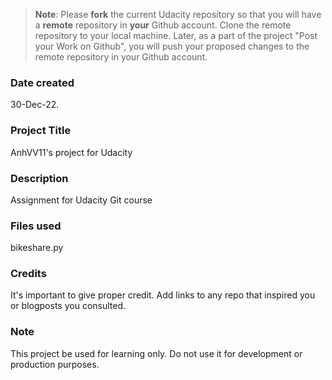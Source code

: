 >**Note**: Please **fork** the current Udacity repository so that you will have a **remote** repository in **your** Github account. Clone the remote repository to your local machine. Later, as a part of the project "Post your Work on Github", you will push your proposed changes to the remote repository in your Github account.

### Date created
30-Dec-22.

### Project Title
AnhVV11's project for Udacity

### Description
Assignment for Udacity Git course

### Files used
bikeshare.py

### Credits
It's important to give proper credit. Add links to any repo that inspired you or blogposts you consulted.

### Note
This project be used for learning only. Do not use it  for development or production purposes.